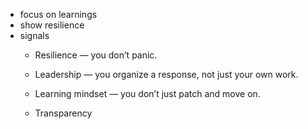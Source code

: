 - focus on learnings
- show resilience
- signals
    - Resilience — you don’t panic.

    - Leadership — you organize a response, not just your own work.

    - Learning mindset — you don’t just patch and move on.

    - Transparency 